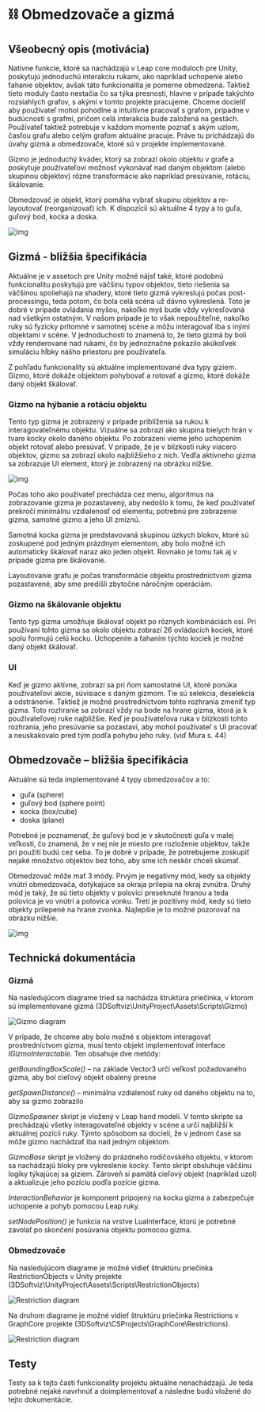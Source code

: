 # ⛓️ Obmedzovače a gizmá

## Všeobecný opis (motivácia)

Natívne funkcie, ktoré sa nachádzajú v Leap core moduloch pre Unity, poskytujú jednoduchú interakciu rukami, ako napríklad uchopenie alebo ťahanie objektov, avšak táto funkcionalita je pomerne obmedzená. Taktiež tieto moduly často nestačia čo sa týka presnosti, hlavne v prípade takýchto rozsiahlych grafov, s akými v tomto projekte pracujeme. Chceme docieliť aby používateľ mohol pohodlne a intuitívne pracovať s grafom, prípadne v budúcnosti s grafmi, pričom celá interakcia bude založená na gestách. Používateľ taktiež potrebuje v každom momente poznať s akým uzlom, časťou grafu alebo celým grafom aktuálne pracuje. Práve tu prichádzajú do úvahy gizmá a obmedzovače, ktoré sú v projekte implementované.

Gizmo je jednoduchý kváder, ktorý sa zobrazí okolo objektu v grafe a poskytuje používateľovi možnosť vykonávať nad daným objektom (alebo skupinou objektov) rôzne transformácie ako napríklad presúvanie, rotáciu, škálovanie.

Obmedzovač je objekt, ktorý pomáha vybrať skupinu objektov a re-layoutovať (reorganizovať) ich. K dispozícii sú aktuálne 4 typy a to guľa, guľový bod, kocka a doska.  

![img](img/restrictions_and_gizmos/typyObmedzovacov.PNG)

##  Gizmá - bližšia špecifikácia

Aktuálne je v assetoch pre Unity možné nájsť také, ktoré podobnú funkcionalitu poskytujú pre väčšinu typov objektov, tieto riešenia sa väčšinou spoliehajú na shadery, ktoré tieto gizmá vykreslujú počas post-processingu, teda potom, čo bola celá scéna už dávno vykreslená. Toto je dobré v prípade ovládania myšou, nakoľko myš bude vždy vykresľovaná nad všetkým ostatným. V našom prípade je to však nepoužiteľné, nakoľko ruky sú fyzicky prítomné v samotnej scéne a môžu interagovať iba s inými objektami v scéne. V jednoduchosti to znamená to, že tieto gizmá by boli vždy renderované nad rukami, čo by jednoznačne pokazilo akúkoľvek simuláciu hĺbky nášho priestoru pre používateľa.

Z pohľadu funkcionality sú aktuálne implementované dva typy giziem. Gizmo, ktoré dokáže objektom pohybovať a rotovať a gizmo, ktoré dokáže daný objekt škálovať.

### Gizmo na hýbanie a rotáciu objektu

Tento typ gizma je zobrazený v prípade priblíženia sa rukou k interagovateľnému objektu. Vizuálne sa zobrazí ako skupina bielych hrán v tvare kocky okolo daného objektu. Po zobrazení vieme jeho uchopením objekt rotovať alebo presúvať. V prípade, že je v blízkosti ruky viacero objektov, gizmo sa zobrazí okolo najbližšieho z nich. Vedľa aktívneho gizma sa zobrazuje UI element, ktorý je zobrazený na obrázku nižšie.

![img](img/restrictions_and_gizmos/gizmoUI.png)

Počas toho ako používateľ prechádza cez menu, algoritmus na zobrazovanie gizma je pozastavený, aby nedošlo k tomu, že keď používateľ prekročí minimálnu vzdialenosť od elementu, potrebnú pre zobrazenie gizma, samotné gizmo a jeho UI zmiznú.

Samotná kocka gizma je predstavovaná skupinou úzkych blokov, ktoré sú zoskupené pod jedným prázdnym elementom, aby bolo možné ich automaticky škálovať naraz ako jeden objekt. Rovnako je tomu tak aj v prípade gizma pre škálovanie.  

Layoutovanie grafu je počas transformácie objektu prostredníctvom gizma pozastavené, aby sme predišli zbytočne náročným operáciám.

### Gizmo na škálovanie objektu

Tento typ gizma umožňuje škálovať objekt po rôznych kombináciách osí. Pri používaní tohto gizma sa okolo objektu zobrazí 26 ovládacích kociek, ktoré spolu formujú celú kocku. Uchopením a ťahaním týchto kociek je možné daný objekt škálovať.

### UI

Keď je gizmo aktívne, zobrazí sa pri ňom samostatné UI, ktoré ponúka používateľovi akcie, súvisiace s daným gizmom. Tie sú selekcia, deselekcia a odstránenie. Taktiež je možné prostredníctvom tohto rozhrania zmeniť typ gizma. Toto rozhranie sa zobrazí vždy na bode na hrane gizma, ktorá ja k používateľovej ruke najbližšie. Keď je používateľova ruka v blízkosti tohto rozhrania, jeho presúvanie sa pozastaví, aby mohol používateľ s UI pracovať a neuskakovalo pred tým podľa pohybu jeho ruky. (viď Mura s. 44)

 

## Obmedzovače – bližšia špecifikácia

Aktuálne sú teda implementované 4 typy obmedzovačov a to:

- guľa (sphere)
- guľový bod (sphere point)
- kocka (box/cube)
- doska (plane)

Potrebné je poznamenať, že guľový bod je v skutočnosti guľa v malej veľkosti, čo znamená, že v nej nie je miesto pre rozloženie objektov, takže pri použití budú cez seba. To je dobré v prípade, že potrebujeme zoskupiť nejaké množstvo objektov bez toho, aby sme ich neskôr chceli skúmať.

Obmedzovač môže mať 3 módy. Prvým je negatívny mód, kedy sa objekty vnútri obmedzovača, dotýkajúce sa okraja prilepia na okraj zvnútra. Druhý mód je taký, že sú tieto objekty v polovici preseknuté hranou a teda polovica je vo vnútri a polovica vonku. Tretí je pozitívny mód, kedy sú tieto objekty prilepené na hrane zvonka. Najlepšie je to možné pozorovať na obrázku nižšie.

![img](img/restrictions_and_gizmos/restrictionModes.PNG)
 

## Technická dokumentácia

### Gizmá

Na nasledujúcom diagrame tried sa nachádza štruktúra priečinka, v ktorom sú implementované gizmá (3DSoftviz\UnityProject\Assets\Scripts\Gizmo\)

![Gizmo diagram](img/restrictions_and_gizmos/gizmoClassDiagram.PNG)

V prípade, že chceme aby bolo možné s objektom interagovať prostredníctvom gizma, musí tento objekt implementovať interface *IGizmoInteractable.* Ten obsahuje dve metódy:

*getBoundingBoxScale()* – na základe Vector3 určí veľkosť požadovaného gizma, aby bol cieľový objekt obalený presne

*getSpawnDistance()* – minimálna vzdialenosť ruky od daného objektu na to, aby sa gizmo zobrazilo

*GizmoSpawner* skript je vložený v Leap hand modeli. V tomto skripte sa prechádzajú všetky interagovateľné objekty v scéne a určí najbližší k aktuálnej pozícii ruky. Týmto spôsobom sa docieli, že v jednom čase sa môže gizmo nachádzať iba nad jedným objektom.

*GizmoBase* skript je vložený do prázdneho rodičovského objektu, v ktorom sa nachádzajú bloky pre vykreslenie kocky. Tento skript obsluhuje väčšinu logiky týkajúcej sa giziem. Zároveň si pamätá cieľový objekt (napríklad uzol) a aktualizuje jeho pozíciu podľa pozície gizma.

*InteractionBehavior* je komponent pripojený na kocku gizma a zabezpečuje uchopenie a pohyb pomocou Leap ruky.

*setNodePosition()* je funkcia na vrstve LuaInterface, ktorú je potrebné zavolať po skončení posúvania objektu pomocou gizma.

### Obmedzovače

Na nasledujúcom diagrame je možné vidieť štruktúru priečinka RestrictionObjects v Unity projekte (3DSoftviz\UnityProject\Assets\Scripts\RestrictionObjects\)

![Restriction diagram](img/restrictions_and_gizmos/restrictionUnityClassDiagram.PNG)

Na druhom diagrame je možné vidieť štruktúru priečinka Restrictions v GraphCore projekte (3DSoftviz\CSProjects\GraphCore\Restrictions\).

![Restriction diagram](img/restrictions_and_gizmos/restrictionGraphCoreClassDiagram.PNG)

## Testy

Testy sa k tejto časti funkcionality projektu aktuálne nenachádzajú. Je teda potrebné nejaké navrhnúť a doimplementovať a následne budú vložené do tejto dokumentácie.

 
